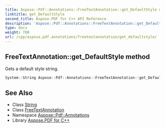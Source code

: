 ```yaml
---
title: Aspose::Pdf::Annotations::FreeTextAnnotation::get_DefaultStyle method
linktitle: get_DefaultStyle
second_title: Aspose.PDF for C++ API Reference
description: 'Aspose::Pdf::Annotations::FreeTextAnnotation::get_DefaultStyle method. Gets a default style string in C++.'
type: docs
weight: 700
url: /cpp/aspose.pdf.annotations/freetextannotation/get_defaultstyle/
---
```

## FreeTextAnnotation::get_DefaultStyle method


Gets a default style string.

```cpp
System::String Aspose::Pdf::Annotations::FreeTextAnnotation::get_DefaultStyle()
```

## See Also

* Class [String](../../../system/string/)
* Class [FreeTextAnnotation](../)
* Namespace [Aspose::Pdf::Annotations](../../)
* Library [Aspose.PDF for C++](../../../)
